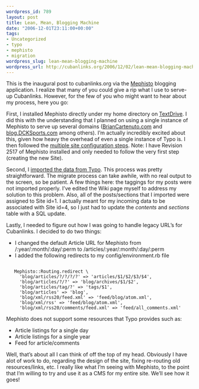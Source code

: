 ```yaml
--- 
wordpress_id: 789
layout: post
title: Lean, Mean, Blogging Machine
date: "2006-12-01T23:11:00+00:00"
tags: 
- Uncategorized
- typo
- mephisto
- migration
wordpress_slug: lean-mean-blogging-machine
wordpress_url: http://cubanlinks.org/2006/12/02/lean-mean-blogging-machine
---
```

<p>This is the inaugural post to cubanlinks.org via the <a href="http://mephisto.stikipad.com">Mephisto</a> blogging application. I realize that many of you could give a rip what I use to serve-up Cubanlinks. However, for the few of you who might want to hear about my process, here you go:</p>


<p>First, I installed Mephisto directly under my home directory on <span class="sponsor"><a href="http://www.shareasale.com/r.cfm?B=69506&#38;U=192330&#38;M=10198">TextDrive</a></span>. I did this with the understanding that I planned on using a single instance of Mephisto to serve up several domains (<a href="http://briancartenuto.com">BrianCartenuto.com</a> and <a href="http://blog.dcksports.com">blog.DCKSports.com</a> among others). I&#8217;m actually incredibly excited about this, given how heavy the overhead of even a single instance of Typo is. I then followed the <a href="http://mephisto.stikipad.com/help/show/HostingMultipleSites">multiple site configuration steps</a>. Note: I have Revision 2517 of Mephisto installed and only needed to follow the very first step (creating the new Site).</p>


<p>Second, I <a href="http://mephisto.stikipad.com/help/show/Converting+Typo+to+Mephisto">imported the data from Typo</a>. This process was pretty straightforward. The migrate process can take awhile, with no real output to the screen, so be patient. A few things here: the taggings for my posts were not imported properly. I&#8217;ve edited the Wiki page myself to address my solution to this problem. Also, all of the posts/sections that I imported were assigned to Site id=1. I actually meant for my incoming data to be associated with Site id=4, so I just had to update the <em>contents</em> and <em>sections</em> table with a <span class="caps">SQL</span> update.</p>


Lastly, I needed to figure out how I was going to handle legacy <span class="caps">URL</span>&#8217;s for Cubanlinks. I decided to do two things:
<ul>
<li>I changed the default Article <span class="caps">URL</span> for Mephisto from /:year/:month/:day/:perm to /articles/:year/:month/:day/:perm</li>
	<li>I added the following redirects to my config/environment.rb file</li>
</ul>


<pre><code>
   Mephisto::Routing.redirect \
     'blog/articles/?/?/?/?' =&gt; 'articles/$1/$2/$3/$4',
     'blog/articles/?/?' =&gt; 'blog/archives/$1/$2',
     'blog/articles/tag/?' =&gt; 'tags/$1',
     'blog/articles' =&gt; 'blog',
     'blog/xml/rss20/feed.xml' =&gt; 'feed/blog/atom.xml',
     'blog/xml/rss' =&gt; 'feed/blog/atom.xml',
     'blog/xml/rss20/comments/feed.xml' =&gt; 'feed/all_comments.xml'
</code></pre>

Mephisto does not support some resources that Typo provides such as:
<ul>
<li>Article listings for a single day</li>
	<li>Article listings for a single year</li>
	<li>Feed for article/comments</li>
</ul>


<p>Well, that&#8217;s about all I can think of off the top of my head. Obviously I have alot of work to do, regarding the design of the site, fixing re-routing old resources/links, etc. I really like what I&#8217;m seeing with Mephisto, to the point that I&#8217;m willing to try and use it as a <span class="caps">CMS</span> for my entire site. We&#8217;ll see how it goes!</p>
